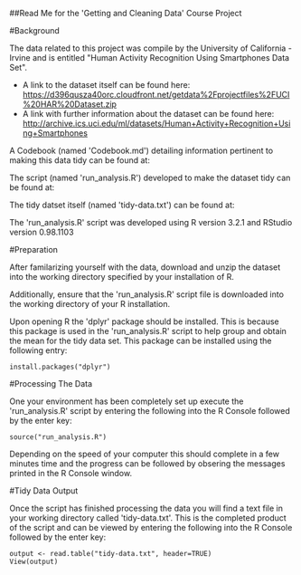 
##Read Me for the 'Getting and Cleaning Data' Course Project

#Background

The data related to this project was compile by the University of California - Irvine and is entitled "Human Activity Recognition Using Smartphones Data Set".

- A link to the dataset itself can be found here: https://d396qusza40orc.cloudfront.net/getdata%2Fprojectfiles%2FUCI%20HAR%20Dataset.zip
- A link with further information about the dataset can be found here: http://archive.ics.uci.edu/ml/datasets/Human+Activity+Recognition+Using+Smartphones

A Codebook (named 'Codebook.md') detailing information pertinent to making this data tidy can be found at: 

The script (named 'run_analysis.R') developed to make the dataset tidy can be found at:

The tidy datset itself (named 'tidy-data.txt') can be found at: 

The 'run_analysis.R' script was developed using R version 3.2.1 and RStudio version 0.98.1103

#Preparation

After familarizing yourself with the data, download and unzip the dataset into the working directory specified by your installation of R.

Additionally, ensure that the 'run_analysis.R' script file is downloaded into the working directory of your R installation.

Upon opening R the 'dplyr' package should be installed. This is because this package is used in the 'run_analysis.R' script to help group and obtain the mean for the tidy data set. This package can be installed using the following entry:

```{r}
install.packages("dplyr")
```

#Processing The Data

One your environment has been completely set up execute the 'run_analysis.R' script by entering the following into the R Console followed by the enter key:

```{r}
source("run_analysis.R")
```

Depending on the speed of your computer this should complete in a few minutes time and the progress can be followed by obsering the messages printed in the R Console window.

#Tidy Data Output

Once the script has finished processing the data you will find a text file in your working directory called 'tidy-data.txt'. This is the completed product of the script and can be viewed by entering the following into the R Console followed by the enter key:

```{r}
output <- read.table("tidy-data.txt", header=TRUE)
View(output)
```
